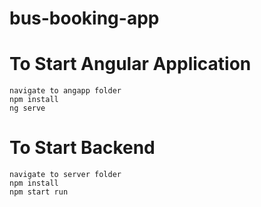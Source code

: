 # bus-booking-app

# To Start Angular Application

    navigate to angapp folder
    npm install
    ng serve

# To Start Backend

    navigate to server folder
    npm install
    npm start run
